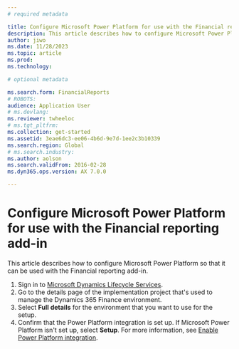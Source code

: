 ```yaml
---
# required metadata

title: Configure Microsoft Power Platform for use with the Financial reporting add-in
description: This article describes how to configure Microsoft Power Platform so that it can be used with the Financial reporting add-in.
author: jiwo
ms.date: 11/28/2023
ms.topic: article
ms.prod: 
ms.technology: 

# optional metadata

ms.search.form: FinancialReports
# ROBOTS: 
audience: Application User
# ms.devlang: 
ms.reviewer: twheeloc
# ms.tgt_pltfrm: 
ms.collection: get-started
ms.assetid: 3eae6dc3-ee06-4b6d-9e7d-1ee2c3b10339
ms.search.region: Global
# ms.search.industry: 
ms.author: aolson
ms.search.validFrom: 2016-02-28
ms.dyn365.ops.version: AX 7.0.0

---
```


# Configure Microsoft Power Platform for use with the Financial reporting add-in

This article describes how to configure Microsoft Power Platform so that it can be used with the Financial reporting add-in.

1. Sign in to [Microsoft Dynamics Lifecycle Services](https://lcs.dynamics.com/Logon/Index).
2. Go to the details page of the implementation project that's used to manage the Dynamics 365 Finance environment.
3. Select **Full details** for the environment that you want to use for the setup.
4. Confirm that the Power Platform integration is set up. If Microsoft Power Platform isn't set up, select **Setup**. For more information, see [Enable Power Platform integration](../../fin-ops-core/dev-itpro/power-platform/enable-power-platform-integration.md).
